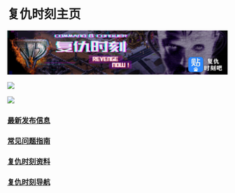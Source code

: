 # 复仇时刻主页
[![](./LOGO_Tieba.jpg)](https://tieba.baidu.com/f?kw=%E5%A4%8D%E4%BB%87%E6%97%B6%E5%88%BB&ie=utf-8)

[![](https://gitee.com/Zero_Fanker/Revenge-Now-Wiki/raw/master/LOGO_Bilibili.jpg)](https://space.bilibili.com/25328668)

[![](https://gitee.com/Zero_Fanker/Revenge-Now-Wiki/raw/master/LOGO_MODDB.jpg)](https://www.moddb.com/mods/revenge-now)

### [最新发布信息](./Publishment.md)

### [常见问题指南](./常见问题指南.md)

### [复仇时刻资料](./复仇时刻资料.md)

### [复仇时刻导航](./链接导航.md)
